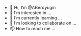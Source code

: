- 👋 Hi, I’m @ABerdyugin
- 👀 I’m interested in ...
- 🌱 I’m currently learning ...
- 💞️ I’m looking to collaborate on ...
- 📫 How to reach me ...

<!---
ABerdyugin/ABerdyugin is a ✨ special ✨ repository because its `README.md` (this file) appears on your GitHub profile.
You can click the Preview link to take a look at your changes.
--->
